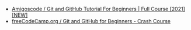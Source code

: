 * [Amigoscode / Git and GitHub Tutorial For Beginners | Full Course [2021] [NEW]](https://www.youtube.com/watch?v=3fUbBnN_H2c)
* [freeCodeCamp.org / Git and GitHub for Beginners - Crash Course](https://www.youtube.com/watch?v=RGOj5yH7evk)
